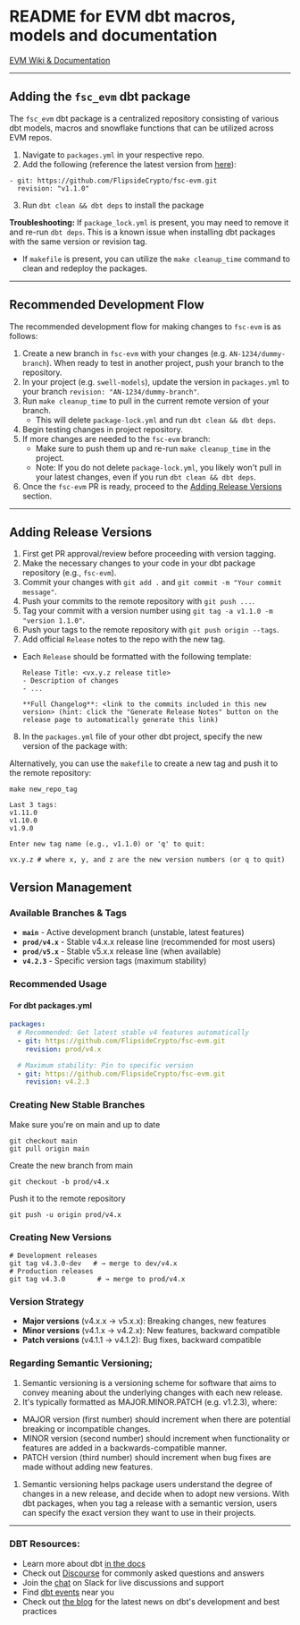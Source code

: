 # README for EVM dbt macros, models and documentation

[EVM Wiki & Documentation](https://github.com/FlipsideCrypto/fsc-evm/wiki)

---

## Adding the `fsc_evm` dbt package

The `fsc_evm` dbt package is a centralized repository consisting of various dbt models, macros and snowflake functions that can be utilized across EVM repos.

1. Navigate to `packages.yml` in your respective repo.
2. Add the following (reference the latest version from [here](https://github.com/FlipsideCrypto/fsc-evm/tags)):
```
- git: https://github.com/FlipsideCrypto/fsc-evm.git
  revision: "v1.1.0"
```
3. Run `dbt clean && dbt deps` to install the package

**Troubleshooting:**
If `package_lock.yml` is present, you may need to remove it and re-run `dbt deps`. This is a known issue when installing dbt packages with the same version or revision tag.
  * If `makefile` is present, you can utilize the `make cleanup_time` command to clean and redeploy the packages.

---

## Recommended Development Flow

The recommended development flow for making changes to `fsc-evm` is as follows:

1. Create a new branch in `fsc-evm` with your changes (e.g. `AN-1234/dummy-branch`). When ready to test in another project, push your branch to the repository.
2. In your project (e.g. `swell-models`), update the version in `packages.yml` to your branch `revision: "AN-1234/dummy-branch"`.
3. Run `make cleanup_time` to pull in the current remote version of your branch.
   - This will delete `package-lock.yml` and run `dbt clean && dbt deps`.
4. Begin testing changes in project repository.
5. If more changes are needed to the `fsc-evm` branch:
   - Make sure to push them up and re-run `make cleanup_time` in the project.
   - Note: If you do not delete `package-lock.yml`, you likely won't pull in your latest changes, even if you run `dbt clean && dbt deps`.
6. Once the `fsc-evm` PR is ready, proceed to the [Adding Release Versions](#adding-release-versions) section.

---

## Adding Release Versions

1. First get PR approval/review before proceeding with version tagging.
2. Make the necessary changes to your code in your dbt package repository (e.g., `fsc-evm`).
3. Commit your changes with `git add .` and `git commit -m "Your commit message"`.
4. Push your commits to the remote repository with `git push ...`.
5. Tag your commit with a version number using `git tag -a v1.1.0 -m "version 1.1.0"`.
6. Push your tags to the remote repository with `git push origin --tags`.
7. Add official `Release` notes to the repo with the new tag.
  * Each `Release` should be formatted with the following template:
    ```
    Release Title: <vx.y.z release title>
    - Description of changes
    - ...

    **Full Changelog**: <link to the commits included in this new version> (hint: click the "Generate Release Notes" button on the release page to automatically generate this link)
    ```
8. In the `packages.yml` file of your other dbt project, specify the new version of the package with:

Alternatively, you can use the `makefile` to create a new tag and push it to the remote repository:

```
make new_repo_tag
```
```
Last 3 tags:
v1.11.0
v1.10.0
v1.9.0

Enter new tag name (e.g., v1.1.0) or 'q' to quit:
```

```
vx.y.z # where x, y, and z are the new version numbers (or q to quit)
```


## Version Management

### Available Branches & Tags

- **`main`** - Active development branch (unstable, latest features)
- **`prod/v4.x`** - Stable v4.x.x release line (recommended for most users)
- **`prod/v5.x`** - Stable v5.x.x release line (when available)
- **`v4.2.3`** - Specific version tags (maximum stability)

### Recommended Usage
#### For dbt packages.yml

```yaml
packages:
  # Recommended: Get latest stable v4 features automatically
  - git: https://github.com/FlipsideCrypto/fsc-evm.git
    revision: prod/v4.x

  # Maximum stability: Pin to specific version
  - git: https://github.com/FlipsideCrypto/fsc-evm.git
    revision: v4.2.3
```

### Creating New Stable Branches
Make sure you're on main and up to date
```
git checkout main
git pull origin main
```

Create the new branch from main
```
git checkout -b prod/v4.x
```

Push it to the remote repository
```
git push -u origin prod/v4.x
```

### Creating New Versions
```
# Development releases
git tag v4.3.0-dev   # → merge to dev/v4.x
# Production releases
git tag v4.3.0        # → merge to prod/v4.x
```

### Version Strategy

- **Major versions** (v4.x.x → v5.x.x): Breaking changes, new features
- **Minor versions** (v4.1.x → v4.2.x): New features, backward compatible
- **Patch versions** (v4.1.1 → v4.1.2): Bug fixes, backward compatible

### Regarding Semantic Versioning;
1. Semantic versioning is a versioning scheme for software that aims to convey meaning about the underlying changes with each new release.
2. It's typically formatted as MAJOR.MINOR.PATCH (e.g. v1.2.3), where:
- MAJOR version (first number) should increment when there are potential breaking or incompatible changes.
- MINOR version (second number) should increment when functionality or features are added in a backwards-compatible manner.
- PATCH version (third number) should increment when bug fixes are made without adding new features.
1. Semantic versioning helps package users understand the degree of changes in a new release, and decide when to adopt new versions. With dbt packages, when you tag a release with a semantic version, users can specify the exact version they want to use in their projects.

---

### DBT Resources:
- Learn more about dbt [in the docs](https://docs.getdbt.com/docs/introduction)
- Check out [Discourse](https://discourse.getdbt.com/) for commonly asked questions and answers
- Join the [chat](https://community.getdbt.com/) on Slack for live discussions and support
- Find [dbt events](https://events.getdbt.com) near you
- Check out [the blog](https://blog.getdbt.com/) for the latest news on dbt's development and best practices